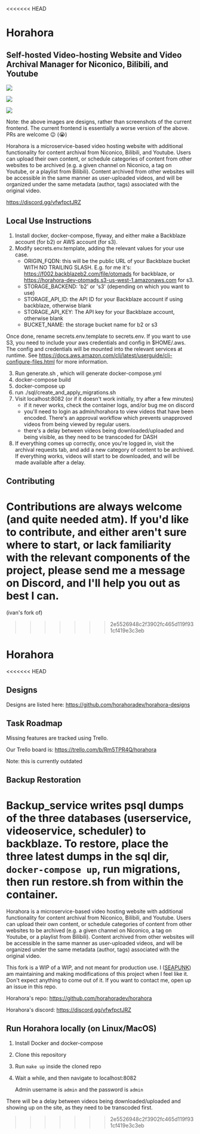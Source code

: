 <<<<<<< HEAD
# Horahora
## Self-hosted Video-hosting Website and Video Archival Manager for Niconico, Bilibili, and Youtube
![](https://github.com/horahoradev/horahora-designs/blob/master/archive.png?raw=true)

![](https://raw.githubusercontent.com/horahoradev/horahora-designs/master/Archives_1.png)

![](https://github.com/horahoradev/horahora-designs/blob/master/Video.png?raw=true)

Note: the above images are designs, rather than screenshots of the current frontend. The current frontend is essentially a worse version of the above. PRs are welcome 😉 (😭)

Horahora is a microservice-based video hosting website with additional functionality for content archival from Niconico, Bilibili, and Youtube. Users can upload their own content, or schedule categories of content from other websites to be archived (e.g. a given channel on Niconico, a tag on Youtube, or a playlist from Bilibili). Content archived from other websites will be accessible in the same manner as user-uploaded videos, and will be organized under the same metadata (author, tags) associated with the original video.

https://discord.gg/vfwfpctJRZ

## Local Use Instructions

1. Install docker, docker-compose, flyway, and either make a Backblaze account (for b2) or AWS account (for s3).
2. Modify secrets.env.template, adding the relevant values for your use case.
    - ORIGIN_FQDN: this will be the public URL of your Backblaze bucket WITH NO TRAILING SLASH. E.g. for me it's: https://f002.backblazeb2.com/file/otomads for backblaze, or https://horahora-dev-otomads.s3-us-west-1.amazonaws.com for s3.
    - STORAGE_BACKEND: 'b2' or 's3' (depending on which you want to use)
    - STORAGE_API_ID: the API ID for your Backblaze account if using backblaze, otherwise blank
    - STORAGE_API_KEY: The API key for your Backblaze account, otherwise blank
    - BUCKET_NAME: the storage bucket name for b2 or s3

  Once done, rename secrets.env.template to secrets.env.
  If you want to use S3, you need to include your aws credentials and config in $HOME/.aws. The config and credentials will be mounted into the relevant services at runtime. See https://docs.aws.amazon.com/cli/latest/userguide/cli-configure-files.html for more information.

3. Run generate.sh , which will generate docker-compose.yml
4. docker-compose build
5. docker-compose up
6. run ./sql/create_and_apply_migrations.sh
7. Visit localhost:8082 (or if it doesn't work initially, try after a few minutes)
    - if it never works, check the container logs, and/or bug me on discord
    - you'll need to login as admin/horahora to view videos that have been encoded. There's an approval workflow which prevents unapproved videos from being viewed by regular users.
    - there's a delay between videos being downloaded/uploaded and being visible, as they need to be transcoded for DASH
8. If everything comes up correctly, once you're logged in, visit the archival requests tab, and add a new category of content to be archived. If everything works, videos will start to be downloaded, and will be made available after a delay.

## Contributing
Contributions are always welcome (and quite needed atm). If you'd like to contribute, and either aren't sure where to start, or lack familiarity with the relevant components of the project, please send me a message on Discord, and I'll help you out as best I can.
=======
(ivan's fork of)
>>>>>>> 2e5526948c2f3902fc465d119f931cf419e3c3eb

# Horahora

<<<<<<< HEAD
## Designs
Designs are listed here:
https://github.com/horahoradev/horahora-designs

## Task Roadmap
Missing features are tracked using Trello.

Our Trello board is:
https://trello.com/b/Rm5TPR4Q/horahora

Note: this is currently outdated

## Backup Restoration
Backup_service writes psql dumps of the three databases (userservice, videoservice, scheduler) to backblaze. To restore, place the three latest dumps in the sql dir, `docker-compose up`, run migrations, then run restore.sh from within the container.
=======
Horahora is a microservice-based video hosting website with additional functionality for content archival from Niconico, Bilibili, and Youtube. Users can upload their own content, or schedule categories of content from other websites to be archived (e.g. a given channel on Niconico, a tag on Youtube, or a playlist from Bilibili). Content archived from other websites will be accessible in the same manner as user-uploaded videos, and will be organized under the same metadata (author, tags) associated with the original video.

This fork is a WIP of a WIP, and not meant for production use. I ([SEAPUNK](https://github.com/SEAPUNK)) am maintaining and making modifications of this project when I feel like it. Don't expect anything to come out of it. If you want to contact me, open up an issue in this repo.

Horahora's repo: https://github.com/horahoradev/horahora

Horahora's discord: https://discord.gg/vfwfpctJRZ

## Run Horahora locally (on Linux/MacOS)

1. Install Docker and docker-compose
2. Clone this repository
3. Run `make up` inside the cloned repo
4. Wait a while, and then navigate to localhost:8082

   Admin username is `admin` and the password is `admin`

There will be a delay between videos being downloaded/uploaded and showing up on the site, as they need to be transcoded first.
>>>>>>> 2e5526948c2f3902fc465d119f931cf419e3c3eb
